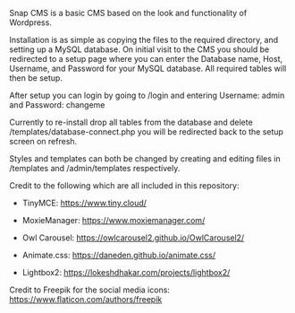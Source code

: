 Snap CMS is a basic CMS based on the look and functionality of Wordpress. 

Installation is as simple as copying the files to the required directory, and setting up a MySQL database. 
On initial visit to the CMS you should be redirected to a setup page where you can enter the Database name, Host, Username, and Password for
your MySQL database. All required tables will then be setup.

After setup you can login by going to /login and entering Username: admin and Password: changeme

Currently to re-install drop all tables from the database and delete /templates/database-connect.php you will be redirected back to the setup screen on refresh.

Styles and templates can both be changed by creating and editing files in /templates and /admin/templates respectively.

Credit to the following which are all included in this repository:

   - TinyMCE: https://www.tiny.cloud/
   
   - MoxieManager: https://www.moxiemanager.com/
   
   - Owl Carousel: https://owlcarousel2.github.io/OwlCarousel2/
   
   - Animate.css: https://daneden.github.io/animate.css/
   
   - Lightbox2: https://lokeshdhakar.com/projects/lightbox2/

Credit to Freepik for the social media icons: https://www.flaticon.com/authors/freepik
